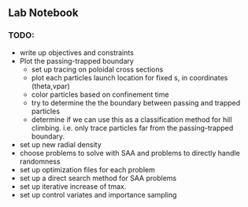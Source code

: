 
## Lab Notebook

### TODO:
- write up objectives and constraints
- Plot the passing-trapped boundary
  - set up tracing on poloidal cross sections
  - plot each particles launch location for fixed s, in coordinates (theta,vpar)
  - color particles based on confinement time
  - try to determine the the boundary between passing and trapped particles
  - determine if we can use this as a classification method for hill climbing. i.e. only trace particles far from the passing-trapped boundary.
- set up new radial density
- choose problems to solve with SAA and problems to directly handle randomness
- set up optimization files for each problem
- set up a direct search method for SAA problems
- set up iterative increase of tmax.
- set up control variates and importance sampling
